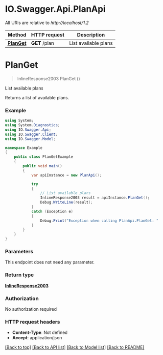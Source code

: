 # IO.Swagger.Api.PlanApi

All URIs are relative to *http://localhost/1.2*

Method | HTTP request | Description
------------- | ------------- | -------------
[**PlanGet**](PlanApi.md#planget) | **GET** /plan | List available plans


<a name="planget"></a>
# **PlanGet**
> InlineResponse2003 PlanGet ()

List available plans

Returns a list of available plans.

### Example
```csharp
using System;
using System.Diagnostics;
using IO.Swagger.Api;
using IO.Swagger.Client;
using IO.Swagger.Model;

namespace Example
{
    public class PlanGetExample
    {
        public void main()
        {
            var apiInstance = new PlanApi();

            try
            {
                // List available plans
                InlineResponse2003 result = apiInstance.PlanGet();
                Debug.WriteLine(result);
            }
            catch (Exception e)
            {
                Debug.Print("Exception when calling PlanApi.PlanGet: " + e.Message );
            }
        }
    }
}
```

### Parameters
This endpoint does not need any parameter.

### Return type

[**InlineResponse2003**](InlineResponse2003.md)

### Authorization

No authorization required

### HTTP request headers

 - **Content-Type**: Not defined
 - **Accept**: application/json

[[Back to top]](#) [[Back to API list]](../README.md#documentation-for-api-endpoints) [[Back to Model list]](../README.md#documentation-for-models) [[Back to README]](../README.md)

